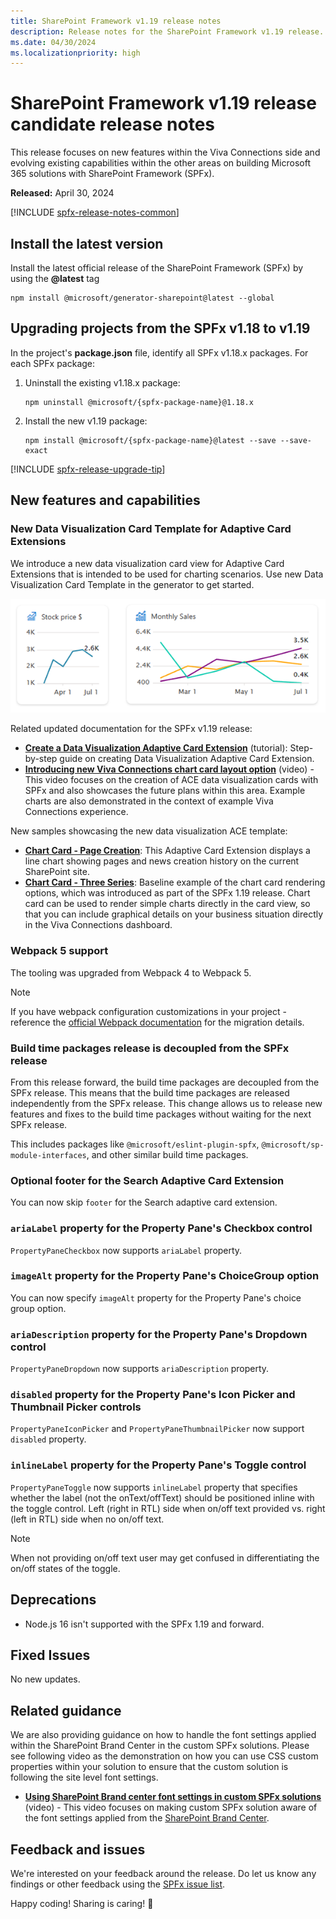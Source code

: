 ```yaml
---
title: SharePoint Framework v1.19 release notes
description: Release notes for the SharePoint Framework v1.19 release.
ms.date: 04/30/2024
ms.localizationpriority: high
---
```

# SharePoint Framework v1.19 release candidate release notes

This release focuses on new features within the Viva Connections side and evolving existing capabilities within the other areas on building Microsoft 365 solutions with SharePoint Framework (SPFx).

**Released:** April 30, 2024

[!INCLUDE [spfx-release-notes-common](../../includes/snippets/spfx-release-notes-common.md)]

## Install the latest version

Install the latest official release of the SharePoint Framework (SPFx) by using the **@latest** tag

```console
npm install @microsoft/generator-sharepoint@latest --global
```

## Upgrading projects from the SPFx v1.18 to v1.19

In the project's **package.json** file, identify all SPFx v1.18.x packages. For each SPFx package:

1. Uninstall the existing v1.18.x package:

    ```console
    npm uninstall @microsoft/{spfx-package-name}@1.18.x
    ```

1. Install the new v1.19 package:

    ```console
    npm install @microsoft/{spfx-package-name}@latest --save --save-exact
    ```

[!INCLUDE [spfx-release-upgrade-tip](../../includes/snippets/spfx-release-upgrade-tip.md)]

## New features and capabilities

### New Data Visualization Card Template for Adaptive Card Extensions

We introduce a new data visualization card view for Adaptive Card Extensions that is intended to be used for charting scenarios. Use new Data Visualization Card Template in the generator to get started.

![Sample chart card layouts](../images/119-release-notes/chart-card-viva-connections.png)

Related updated documentation for the SPFx v1.19 release:

- **[Create a Data Visualization Adaptive Card Extension](spfx/viva/get-started/build-data-visualization-adaptive-card-extension.md)** (tutorial): Step-by-step guide on creating Data Visualization Adaptive Card Extension.
- **[Introducing new Viva Connections chart card layout option](https://www.youtube.com/watch?v=JOIb4KhiWAI)** (video) - This video focuses on the creation of ACE data visualization cards with SPFx and also showcases the future plans within this area. Example charts are also demonstrated in the context of example Viva Connections experience.

New samples showcasing the new data visualization ACE template:

- **[Chart Card - Page Creation](https://github.com/pnp/sp-dev-fx-aces/tree/main/samples/ChartCard-PageCreation)**: This Adaptive Card Extension displays a line chart showing pages and news creation history on the current SharePoint site.
- **[Chart Card - Three Series](https://github.com/pnp/sp-dev-fx-aces/tree/main/samples/ChartCard-ThreeSeries)**: Baseline example of the chart card rendering options, which was introduced as part of the SPFx 1.19 release. Chart card can be used to render simple charts directly in the card view, so that you can include graphical details on your business situation directly in the Viva Connections dashboard.

### Webpack 5 support

The tooling was upgraded from Webpack 4 to Webpack 5.

> [!NOTE]
> If you have webpack configuration customizations in your project - reference the [official Webpack documentation](https://webpack.js.org/migrate/5/) for the migration details.

### Build time packages release is decoupled from the SPFx release

From this release forward, the build time packages are decoupled from the SPFx release. This means that the build time packages are released independently from the SPFx release. This change allows us to release new features and fixes to the build time packages without waiting for the next SPFx release.

This includes packages like `@microsoft/eslint-plugin-spfx`, `@microsoft/sp-module-interfaces`, and other similar build time packages.

### Optional footer for the Search Adaptive Card Extension

You can now skip `footer` for the Search adaptive card extension.

### `ariaLabel` property for the Property Pane's Checkbox control

`PropertyPaneCheckbox` now supports `ariaLabel` property.

### `imageAlt` property for the Property Pane's ChoiceGroup option

You can now specify `imageAlt` property for the Property Pane's choice group option.

### `ariaDescription` property for the Property Pane's Dropdown control

`PropertyPaneDropdown` now supports `ariaDescription` property.

### `disabled` property for the Property Pane's Icon Picker and Thumbnail Picker controls

`PropertyPaneIconPicker` and `PropertyPaneThumbnailPicker` now support `disabled` property.

### `inlineLabel` property for the Property Pane's Toggle control

`PropertyPaneToggle` now supports `inlineLabel` property that specifies whether the label (not the onText/offText) should be positioned inline with the toggle control. Left (right in RTL) side when on/off text provided vs. right (left in RTL) side when no on/off text.

> [!NOTE]
> When not providing on/off text user may get confused in differentiating the on/off states of the toggle.

## Deprecations

- Node.js 16 isn't supported with the SPFx 1.19 and forward.

## Fixed Issues

No new updates.

## Related guidance

We are also providing guidance on how to handle the font settings applied within the SharePoint Brand Center in the custom SPFx solutions. Please see following video as the demonstration on how you can use CSS custom properties within your solution to ensure that the custom solution is following the site level font settings.

- **[Using SharePoint Brand center font settings in custom SPFx solutions](https://www.youtube.com/watch?v=IP19PeHb0Zg)** (video) - This video focuses on making custom SPFx solution aware of the font settings applied from the [SharePoint Brand Center](https://learn.microsoft.com/en-us/sharepoint/brand-center-overview).

## Feedback and issues

We're interested on your feedback around the release. Do let us know any findings or other feedback using the [SPFx issue list](https://github.com/SharePoint/sp-dev-docs/issues).

Happy coding! Sharing is caring! 🧡